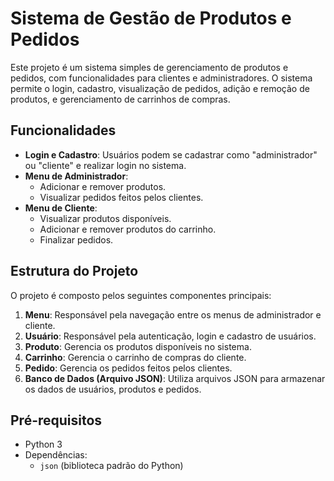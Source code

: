 # Sistema de Gestão de Produtos e Pedidos

Este projeto é um sistema simples de gerenciamento de produtos e pedidos, com funcionalidades para clientes e administradores. O sistema permite o login, cadastro, visualização de pedidos, adição e remoção de produtos, e gerenciamento de carrinhos de compras.

## Funcionalidades

- **Login e Cadastro**: Usuários podem se cadastrar como "administrador" ou "cliente" e realizar login no sistema.
- **Menu de Administrador**:
  - Adicionar e remover produtos.
  - Visualizar pedidos feitos pelos clientes.
- **Menu de Cliente**:
  - Visualizar produtos disponíveis.
  - Adicionar e remover produtos do carrinho.
  - Finalizar pedidos.
  
## Estrutura do Projeto

O projeto é composto pelos seguintes componentes principais:

1. **Menu**: Responsável pela navegação entre os menus de administrador e cliente.
2. **Usuário**: Responsável pela autenticação, login e cadastro de usuários.
3. **Produto**: Gerencia os produtos disponíveis no sistema.
4. **Carrinho**: Gerencia o carrinho de compras do cliente.
5. **Pedido**: Gerencia os pedidos feitos pelos clientes.
6. **Banco de Dados (Arquivo JSON)**: Utiliza arquivos JSON para armazenar os dados de usuários, produtos e pedidos.

## Pré-requisitos

- Python 3
- Dependências:
  - `json` (biblioteca padrão do Python)
